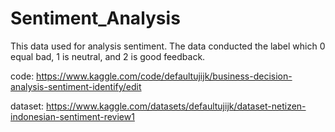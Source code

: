 # Sentiment_Analysis

This data used for analysis sentiment. The data conducted the label which 0 equal bad, 1 is neutral, and 2 is good feedback.

code: https://www.kaggle.com/code/defaultujijk/business-decision-analysis-sentiment-identify/edit

dataset: https://www.kaggle.com/datasets/defaultujijk/dataset-netizen-indonesian-sentiment-review1
